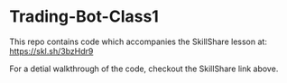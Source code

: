 # Trading-Bot-Class1
This repo contains code which accompanies the SkillShare lesson at: https://skl.sh/3bzHdr9

For a detial walkthrough of the code, checkout the SkillShare link above.

